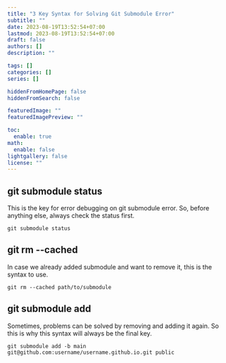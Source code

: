 ```yaml
---
title: "3 Key Syntax for Solving Git Submodule Error"
subtitle: ""
date: 2023-08-19T13:52:54+07:00
lastmod: 2023-08-19T13:52:54+07:00
draft: false
authors: []
description: ""

tags: []
categories: []
series: []

hiddenFromHomePage: false
hiddenFromSearch: false

featuredImage: ""
featuredImagePreview: ""

toc:
  enable: true
math:
  enable: false
lightgallery: false
license: ""
---
```


<!--more-->
git submodule status
-----------------------------
This is the key for error debugging on git submodule error. So, before anything else, always check the status first. 
```
git submodule status
```

git rm --cached
-----------------------------
In case we already added submodule and want to remove it, this is the syntax to use.
```
git rm --cached path/to/submodule
```


git submodule add
-----------------------------
Sometimes, problems can be solved by removing and adding it again. So this is why this syntax will always be the final key. 
```
git submodule add -b main git@github.com:username/username.github.io.git public
```

